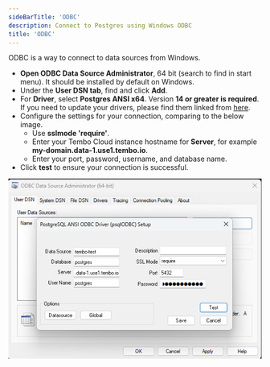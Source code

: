 ```yaml
---
sideBarTitle: 'ODBC'
description: Connect to Postgres using Windows ODBC
title: 'ODBC'
---
```


ODBC is a way to connect to data sources from Windows.

- **Open ODBC Data Source Administrator**, 64 bit (search to find in start menu). It should be installed by default on Windows.
- Under the **User DSN tab**, find and click **Add**.
- For **Driver**, select **Postgres ANSI x64**. Version **14 or greater is required**. If you need to update your drivers, please find them linked from [here](https://odbc.postgresql.org/).
- Configure the settings for your connection, comparing to the below image.
  - Use **sslmode 'require'**.
  - Enter your Tembo Cloud instance hostname for **Server**, for example **my-domain.data-1.use1.tembo.io**.
  - Enter your port, password, username, and database name.
- Click **test** to ensure your connection is successful.

![odbc.png](./odbc.png)
